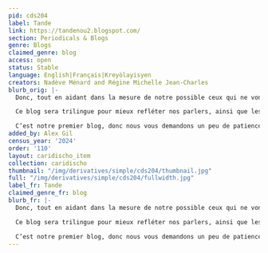 ```yaml
---
pid: cds204
label: Tande
link: https://tandenou2.blogspot.com/
section: Periodicals & Blogs
genre: Blogs
claimed_genre: blog
access: open
status: Stable
language: English|Français|Kreyòlayisyen
creators: Nadève Ménard and Régine Michelle Jean-Charles
blurb_orig: |-
  Donc, tout en aidant dans la mesure de notre possible ceux qui ne vont pas bien, nous voulons contribuer à la réflexion sur la culture haïtienne, sur les études haïtiennes et sur la littérature, tout en évoquant d’autres centres d’intérêt.

  Ce blog sera trilingue pour mieux refléter nos parlers, ainsi que les langues haïtiennes et les langues dans lesquelles se font les études haïtiennes aujourd’hui. Nous allons aussi inviter de temps à autre des contributeurs pour enrichir la conversation et pour renforcer les liens entre les divers participants dans la discussion sur les littérature et culture haïtiennes, où qu’ils se trouvent.

  C’est notre premier blog, donc nous vous demandons un peu de patience tandis que nous cherchons notre chemin pour faire entendre notre parole, tout en étant à l’écoute de celle des autres.
added_by: Alex Gil
census_year: '2024'
order: '110'
layout: caridischo_item
collection: caridischo
thumbnail: "/img/derivatives/simple/cds204/thumbnail.jpg"
full: "/img/derivatives/simple/cds204/fullwidth.jpg"
label_fr: Tande
claimed_genre_fr: blog
blurb_fr: |-
  Donc, tout en aidant dans la mesure de notre possible ceux qui ne vont pas bien, nous voulons contribuer à la réflexion sur la culture haïtienne, sur les études haïtiennes et sur la littérature, tout en évoquant d’autres centres d’intérêt.

  Ce blog sera trilingue pour mieux refléter nos parlers, ainsi que les langues haïtiennes et les langues dans lesquelles se font les études haïtiennes aujourd’hui. Nous allons aussi inviter de temps à autre des contributeurs pour enrichir la conversation et pour renforcer les liens entre les divers participants dans la discussion sur les littérature et culture haïtiennes, où qu’ils se trouvent.

  C’est notre premier blog, donc nous vous demandons un peu de patience tandis que nous cherchons notre chemin pour faire entendre notre parole, tout en étant à l’écoute de celle des autres.
---
```

